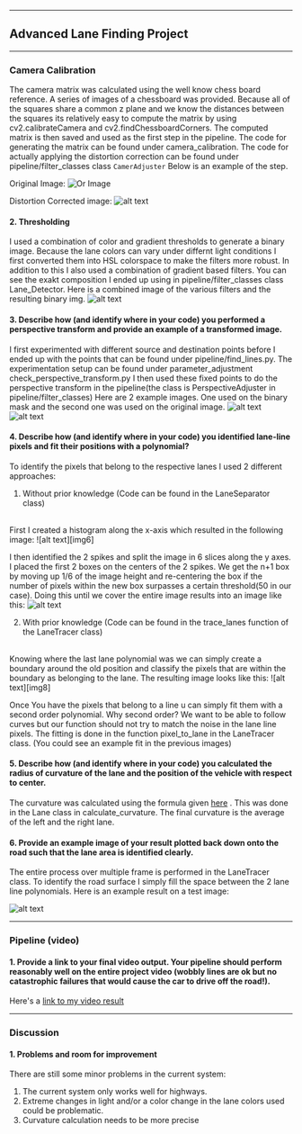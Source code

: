 

---

## Advanced Lane Finding Project


[//]: # (Image References)
[img1]: ./data/output_images/distortion_correction.jpg
[img2]: ./data/test_images/test1.jpg
[img3]: ./data/output_images/filter_sample.jpg
[img4]: ./data/output_images/persp_adj_sample_bin.jpg
[img5]: ./data/output_images/persp_adj_sample_or.jpg
[img6]: ./data/output_images/histogram_example.png
[img7]: ./data/output_images/Lane_Detector_sample.jpg
[img8]: ./data/output_images/Lane_tracer_sample.jpg
[img9]: ./data/output_images/complete_pipeline_sample.jpg
[video1]: ./data/video_result.mp4 "Video"


---


### Camera Calibration

The camera matrix was calculated using the well know chess board reference.
A series of images of a chessboard was provided. Because all of the squares share a common z plane and we know the distances between the squares its relatively easy to compute the matrix by using cv2.calibrateCamera and cv2.findChessboardCorners.
The computed matrix is then saved and used as the first step in the pipeline.
The code for generating the matrix can be found under camera_calibration.
The code for actually applying the distortion correction can be found under
pipeline/filter_classes class `CamerAdjuster`
Below is an example of the step.
<br>

Original Image:
![Or Image][img2]

Distortion Corrected image:
![alt text][img1]

#### 2. Thresholding

I used a combination of color and gradient thresholds to generate a binary image.
Because the lane colors can vary under differnt light conditions I first converted them into HSL colorspace to make the filters more robust. In addition to this I also used a combination of gradient based filters. You can see the exakt composition I ended up using in pipeline/filter_classes class Lane_Detector.
Here is a combined image of the various filters and the resulting binary img.
![alt text][img3]

#### 3. Describe how (and identify where in your code) you performed a perspective transform and provide an example of a transformed image.
I first experimented with different source and destination points before I ended up with the points that can be found under pipeline/find_lines.py.
The experimentation setup can be found under parameter_adjustment check_perspective_transform.py
I then used these fixed points to do the perspective transform in the pipeline(the class is PerspectiveAdjuster in pipeline/filter_classes)
Here are 2 example images. One used on the binary mask and the second one was used on the original image.
![alt text][img4]
![alt text][img5]

#### 4. Describe how (and identify where in your code) you identified lane-line pixels and fit their positions with a polynomial?

To identify the pixels that belong to the respective lanes I used 2 different approaches:

1. Without prior knowledge (Code can be found in the LaneSeparator class)
<br>
First I created a histogram along the x-axis which resulted in the following image:
![alt text][img6]

I then identified the 2 spikes and split the image in 6 slices along the y axes.
I placed the first 2 boxes on the centers of the 2 spikes. We get the n+1 box by moving up 1/6 of the image height and re-centering the box if the number of pixels within the new box surpasses a certain threshold(50 in our case).
Doing this until we cover the entire image results into an image like this:
![alt text][img7]

2. With prior knowledge (Code can be found in the trace_lanes function of the LaneTracer class)
<br>
Knowing where the last lane polynomial was we can simply  create a boundary around the old position and classify the pixels that are within the boundary as
belonging to the lane.
The resulting image looks like this:
![alt text][img8]


Once You have the pixels that belong to a line u can simply fit them with a second order polynomial. Why second order? We want to be able to follow curves but our function should not try to match the noise in the lane line pixels.
The fitting is done in the function pixel_to_lane in the LaneTracer class.
(You could see an example fit in the previous images)

#### 5. Describe how (and identify where in your code) you calculated the radius of curvature of the lane and the position of the vehicle with respect to center.

The curvature was calculated using the formula given [here](https://www.intmath.com/applications-differentiation/8-radius-curvature.php) . This was done in the Lane class in calculate_curvature.
The final curvature is the average of the left and the right lane.

#### 6. Provide an example image of your result plotted back down onto the road such that the lane area is identified clearly.

The entire process over multiple frame is performed in the LaneTracer class.
To identify the road surface I simply fill the space between the 2 lane line polynomials.
Here is an example result on a test image:

![alt text][img9]

---

### Pipeline (video)

#### 1. Provide a link to your final video output.  Your pipeline should perform reasonably well on the entire project video (wobbly lines are ok but no catastrophic failures that would cause the car to drive off the road!).

Here's a [link to my video result](./data/video_result.mp4)

---

### Discussion

#### 1. Problems and room for improvement
There are still some minor problems in the current system:

  1. The current system only works well for highways.
  2. Extreme changes in light and/or a color change in the lane colors used could be problematic.
  3. Curvature calculation needs to be more precise
